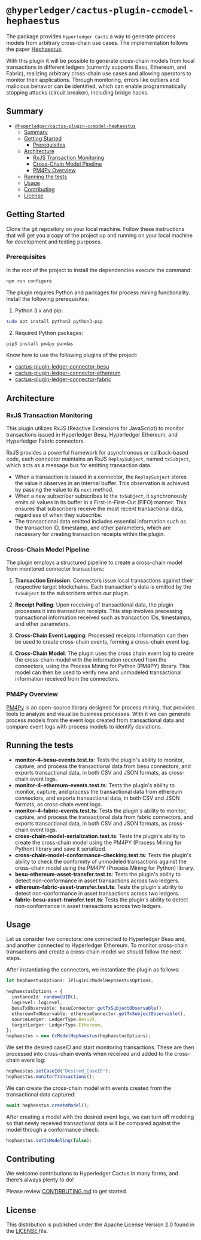 # `@hyperledger/cactus-plugin-ccmodel-hephaestus`

The package provides `Hyperledger Cacti` a way to generate process models from arbitrary cross-chain use cases. The implementation follows the paper [Hephaestus](https://www.techrxiv.org/doi/full/10.36227/techrxiv.20718058.v3).

With this plugin it will be possible to generate cross-chain models from local transactions in different ledgers (currently supports Besu, Ethereum, and Fabric), realizing arbitrary cross-chain use cases and allowing operators to monitor their applications.
Through monitoring, errors like outliers and malicious behavior can be identified, which can enable programmatically stopping attacks (circuit breaker), including bridge hacks.

## Summary

- [`@hyperledger/cactus-plugin-ccmodel-hephaestus`](#hyperledgercactus-plugin-ccmodel-hephaestus)
  - [Summary](#summary)
  - [Getting Started](#getting-started)
    - [Prerequisites](#prerequisites)
  - [Architecture](#architecture)
    - [RxJS Transaction Monitoring](#rxjs-transaction-monitoring)
    - [Cross-Chain Model Pipeline](#cross-chain-model-pipeline)
    - [PM4Py Overview](#pm4py-overview)
  - [Running the tests](#running-the-tests)
  - [Usage](#usage)
  - [Contributing](#contributing)
  - [License](#license)


## Getting Started

Clone the git repository on your local machine. Follow these instructions that will get you a copy of the project up and running on your local machine for development and testing purposes.

### Prerequisites

In the root of the project to install the dependencies execute the command:
```sh
npm run configure
```

The plugin requires Python and packages for process mining functionality. Install the following prerequisites:
1. Python 3.x and pip:
```sh
sudo apt install python3 python3-pip
```
2. Required Python packages:
```sh
pip3 install pm4py pandas
```

Know how to use the following plugins of the project:

  - [cactus-plugin-ledger-connector-besu](https://github.com/hyperledger/cactus/tree/main/packages/cactus-plugin-ledger-connector-besu)
  - [cactus-plugin-ledger-connector-ethereum](https://github.com/hyperledger/cactus/tree/main/packages/cactus-plugin-ledger-connector-ethereum)
  - [cactus-plugin-ledger-connector-fabric](https://github.com/hyperledger/cactus/tree/main/packages/cactus-plugin-ledger-connector-fabric)


## Architecture

### RxJS Transaction Monitoring

This plugin utilizes RxJS (Reactive Extensions for JavaScript) to monitor transactions issued in Hyperledger Besu, Hyperledger Ethereum, and Hyperledger Fabric connectors.

RxJS provides a powerful framework for asynchronous or callback-based code, each connector maintains an RxJS `ReplaySubject`, named `txSubject`, which acts as a message bus for emitting transaction data.

- When a transaction is issued in a connector, the `ReplaySubject` stores the value it observes in an internal buffer. This observation is achieved by passing the value to its `next` method.
- When a new subscriber subscribes to the `txSubject`, it synchronously emits all values in its buffer in a First-In-First-Out (FIFO) manner. This ensures that subscribers receive the most recent transactional data, regardless of when they subscribe.
- The transactional data emitted includes essential information such as the transaction ID, timestamp, and other parameters, which are necessary for creating transaction receipts within the plugin.

### Cross-Chain Model Pipeline

The plugin employs a structured pipeline to create a cross-chain model from monitored connector transactions:

1. **Transaction Emission**: Connectors issue local transactions against their respective target blockchains. Each transaction's data is emitted by the `txSubject` to the subscribers within our plugin.

2. **Receipt Polling**: Upon receiving of transactional data, the plugin processes it into transaction receipts. This step involves precessing transactional information received such as transaction IDs, timestamps, and other parameters.

3. **Cross-Chain Event Logging**: Processed receipts information can then be used to create cross-chain events, forming a cross-chain event log.

4. **Cross-Chain Model**: The plugin uses the cross chain event log to create the cross-chain model with the information received from the connectors, using the Process Mining for Python (PM4PY) library. This model can then be used to verify new and unmodeled transactional information received from the connectors.

### PM4Py Overview

[PM4Py](https://pm4py.fit.fraunhofer.de/) is an open-source library designed for process mining, that provides tools to analyze and visualize business processes.
With it we can generate process models from the event logs created from transactional data and compare event logs with process models to identify deviations.

## Running the tests
  - **monitor-4-besu-events.test.ts**: Tests the plugin's ability to monitor, capture, and process the transactional data from besu connectors, and exports transactional data, in both CSV and JSON formats, as cross-chain event logs.
  - **monitor-4-ethereum-events.test.ts**: Tests the plugin's ability to monitor, capture, and process the transactional data from ethereum connectors, and exports transactional data, in both CSV and JSON formats, as cross-chain event logs.
  - **monitor-4-fabric-events.test.ts**: Tests the plugin's ability to monitor, capture, and process the transactional data from fabric connectors, and exports transactional data, in both CSV and JSON formats, as cross-chain event logs.
  - **cross-chain-model-serialization.test.ts**: Tests the plugin's ability to create the cross-chain model using the PM4PY (Process Mining for Python) library and save it serialized.
  - **cross-chain-model-conformance-checking.test.ts**: Tests the plugin's ability to check the conformity of unmodeled transactions against the cross-chain model using the PM4PY (Process Mining for Python) library.
  - **besu-ethereum-asset-transfer.test.ts**: Tests the plugin's ability to detect non-conformance in asset transactions across two ledgers. 
  - **ethereum-fabric-asset-transfer.test.ts**: Tests the plugin's ability to detect non-conformance in asset transactions across two ledgers.
  - **fabric-besu-asset-transfer.test.ts**: Tests the plugin's ability to detect non-conformance in asset transactions across two ledgers.

## Usage
Let us consider two conectors: one connected to Hyperledger Besu and, and another connected to Hyperledger Ethereum. To monitor cross-chain transactions and create a cross-chain model we should follow the next steps.

After instantiating the connectors, we instantiate the plugin as follows:
```typescript
let hephaestusOptions: IPluginCcModelHephaestusOptions;

hephaestusOptions = {
  instanceId: randomUUID(),
  logLevel: logLevel,
  besuTxObservable: besuConnector.getTxSubjectObservable(),
  ethereumTxObservable: ethereumConnector.getTxSubjectObservable(),
  sourceLedger: LedgerType.Besu2X,
  targetLedger: LedgerType.Ethereum,
};
hephaestus = new CcModelHephaestus(hephaestusOptions);
```

We set the desired caseID and start monitoring transactions. These are then processed into cross-chain events when received and added to the cross-chain event log:

```typescript
hephaestus.setCaseId("Desired_CaseID");
hephaestus.monitorTransactions();
```

We can create the cross-chain model with events created from the transactional data captured:

```typescript
await hephaestus.createModel();
```

After creating a model with the desired event logs, we can turn off modeling so that newly received transactional data will be compared against the model through a conformance check:

```typescript
hephaestus.setIsModeling(false);
```

## Contributing
We welcome contributions to Hyperledger Cactus in many forms, and there’s always plenty to do!

Please review [CONTIRBUTING.md](https://github.com/hyperledger/cactus/blob/main/CONTRIBUTING.md "CONTIRBUTING.md") to get started.

## License
This distribution is published under the Apache License Version 2.0 found in the [LICENSE ](https://github.com/hyperledger/cactus/blob/main/LICENSE "LICENSE ")file.
